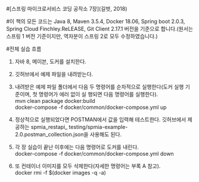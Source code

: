 #[스프링 마이크로서비스 코딩 공작소 7장](길벗, 2018)

#이 책의 모든 코드는 Java 8, Maven 3.5.4, Docker 18.06, Spring boot 2.0.3, Spring Cloud Finchley.ReLEASE, Git Client 2.17.1 버전을 기준으로 합니다.(원서는 스프링 1 버전 기준이지만, 역자분이 스프링 2로 모두 수정하였습니다.)

#전체 실습 흐름

1. 자바 8, 메이븐, 도커를 설치한다. <br/>

2. 깃허브에서 예제 파일을 내려받는다. <br/>

3. 내려받은 예제 파일 폴더에서 다음 두 명령어를 순차적으로 실행한다(도커 실행 기준이며, 첫 명령어가 에러 없이 실
행되면 다음 명령어를 실행한다).  <br/>
mvn clean package docker:build  <br/>
docker-compose -f docker/common/docker-compose.yml up  <br/>

4. 정상적으로 실행되었다면 POSTMAN에서 값을 입력해 테스트한다. 깃허브에서 제공하는 spmia_restapi_
testing/spmia-example-2.0.postman_collection.json을 사용해도 된다. <br/>

5. 각 장 실습이 끝난 이후에는 다음 명령어로 도커를 내린다.  <br/>
docker-compose -f docker/common/docker-compose.yml down  <br/>

6. 또 컨테이너 이미지를 모두 삭제한다(자세한 명령어는 부록 A 참고). <br/>
docker rmi -f $(docker images -q -a)  <br/>